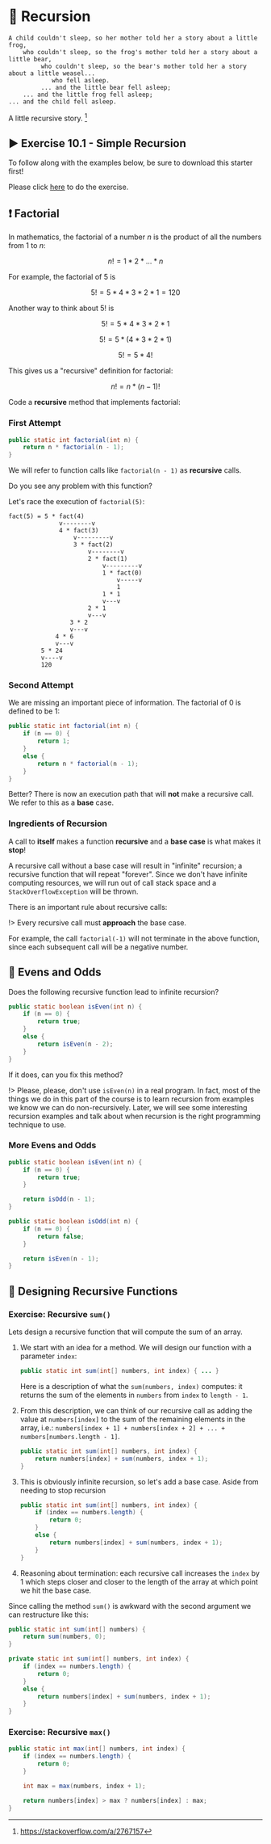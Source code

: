 # 🔄 Recursion

```text
A child couldn't sleep, so her mother told her a story about a little frog,
    who couldn't sleep, so the frog's mother told her a story about a little bear,
         who couldn't sleep, so the bear's mother told her a story about a little weasel...
            who fell asleep.
         ... and the little bear fell asleep;
    ... and the little frog fell asleep;
... and the child fell asleep.
```

A little recursive story. [^1]

[^1]: https://stackoverflow.com/a/2767157

## ▶️ Exercise 10.1 - Simple Recursion

To follow along with the examples below, be sure to download this starter first!

Please click [here](https://github.com/JAC-CS-Programming-4-W23/10.1-Simple-Recursion) to do the exercise.

## ❗️ Factorial

In mathematics, the factorial of a number $n$ is the product of all the numbers from $1$ to $n$:

$$
n! = 1 * 2 * ... * n
$$

For example, the factorial of $5$ is

$$
5! = 5 * 4 * 3 * 2 * 1 = 120
$$

Another way to think about $5!$ is

$$
5! = 5 * 4 * 3 * 2 * 1
$$

$$
5! = 5 * (4 * 3 * 2 * 1)
$$

$$
5! = 5 * 4!
$$

This gives us a "recursive" definition for factorial:

$$
n! = n * (n - 1)!
$$

Code a **recursive** method that implements factorial:

### First Attempt

```java
public static int factorial(int n) {
    return n * factorial(n - 1);
}
```

We will refer to function calls like `factorial(n - 1)` as **recursive** calls.

Do you see any problem with this function?

Let's race the execution of `factorial(5)`:

```text
fact(5) = 5 * fact(4)
              v--------v
              4 * fact(3)
                  v---------v
                  3 * fact(2)
                      v--------v
                      2 * fact(1)
                          v---------v
                          1 * fact(0)
                              v-----v
                              1
                          1 * 1
                          v---v
                      2 * 1
                      v---v
                 3 * 2
                 v---v
             4 * 6
             v---v
         5 * 24
         v----v
         120
```

### Second Attempt

We are missing an important piece of information. The factorial of $0$ is defined to be $1$:

```java
public static int factorial(int n) {
    if (n == 0) {
        return 1;
    }
    else {
        return n * factorial(n - 1);
    }
}
```

Better? There is now an execution path that will **not** make a recursive call. We refer to this as a **base** case.

### Ingredients of Recursion

A call to **itself** makes a function **recursive** and a **base case** is what makes it **stop**!

A recursive call without a base case will result in "infinite" recursion; a recursive function that will repeat "forever". Since we don't have infinite computing resources, we will run out of call stack space and a `StackOverflowException` will be thrown.

There is an important rule about recursive calls:

!> Every recursive call must **approach** the base case.

For example, the call `factorial(-1)` will not terminate in the above function, since each subsequent call will be a negative number.

## 🔢 Evens and Odds

Does the following recursive function lead to infinite recursion?

```java
public static boolean isEven(int n) {
    if (n == 0) {
        return true;
    }
    else {
        return isEven(n - 2);
    }
}
```

If it does, can you fix this method?

!> Please, please, don't use `isEven(n)` in a real program. In fact, most of the things we do in this part of the course is to learn recursion from examples we know we can do non-recursively. Later, we will see some interesting recursion examples and talk about when recursion is the right programming technique to use.

### More Evens and Odds

```java
public static boolean isEven(int n) {
    if (n == 0) {
        return true;
    }

    return isOdd(n - 1);
}

public static boolean isOdd(int n) {
    if (n == 0) {
        return false;
    }

    return isEven(n - 1);
}
```

## 📐 Designing Recursive Functions

### Exercise: Recursive `sum()`

Lets design a recursive function that will compute the sum of an array.

1. We start with an idea for a method. We will design our function with a parameter `index`:

    ```java
    public static int sum(int[] numbers, int index) { ... }
    ```

    Here is a description of what the `sum(numbers, index)` computes: it returns the sum of the elements in `numbers` from `index` to `length - 1`.

2. From this description, we can think of our recursive call as adding the value at `numbers[index]` to the sum of the remaining elements in the array, i.e.: `numbers[index + 1] + numbers[index + 2] + ... + numbers[numbers.length - 1]`.

    ```java
    public static int sum(int[] numbers, int index) {
        return numbers[index] + sum(numbers, index + 1);
    }
    ```

3. This is obviously infinite recursion, so let's add a base case. Aside from needing to stop recursion

    ```java
    public static int sum(int[] numbers, int index) {
        if (index == numbers.length) {
            return 0;
        }
        else {
            return numbers[index] + sum(numbers, index + 1);
        }
    }
    ```

4. Reasoning about termination: each recursive call increases the `index` by $1$ which steps closer and closer to the length of the array at which point we hit the base case.

Since calling the method `sum()` is awkward with the second argument we can restructure like this:

```java
public static int sum(int[] numbers) {
    return sum(numbers, 0);
}

private static int sum(int[] numbers, int index) {
    if (index == numbers.length) {
        return 0;
    }
    else {
        return numbers[index] + sum(numbers, index + 1);
    }
}
```

### Exercise: Recursive `max()`

```java
public static int max(int[] numbers, int index) {
    if (index == numbers.length) {
        return 0;
    }

    int max = max(numbers, index + 1);

    return numbers[index] > max ? numbers[index] : max;
}
```
